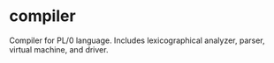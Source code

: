 # compiler

Compiler for PL/0 language. Includes lexicographical analyzer, parser, virtual machine, and driver.
